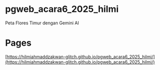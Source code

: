 # pgweb_acara6_2025_hilmi
Peta Flores Timur dengan Gemini AI
# Pages
[https://hilmiahmaddzakwan-glitch.github.io/pgweb_acara6_2025_hilmi/](https://hilmiahmaddzakwan-glitch.github.io/pgweb_acara6_2025_hilmi/)